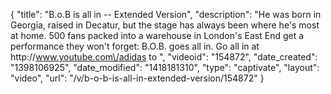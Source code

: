 {
    "title": "B.o.B is all in -- Extended Version",
    "description": "He was born in Georgia, raised in Decatur, but the stage has always been where he's most at home. 500 fans packed into a warehouse in London's East End get a performance they won't forget: B.O.B. goes all in. Go all in at http:\/\/www.youtube.com\/adidas to ",
    "videoid": "154872",
    "date_created": "1398106925",
    "date_modified": "1418181310",
    "type": "captivate",
    "layout": "video",
    "url": "\/v\/b-o-b-is-all-in-extended-version\/154872"
}